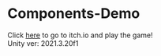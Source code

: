 # Components-Demo
Click [here](https://daniel-matan.itch.io/unity-components-demonstration) to go to itch.io and play the game!  
Unity ver: 2021.3.20f1
